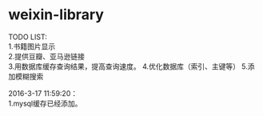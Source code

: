 # weixin-library
TODO LIST:  
  1.书籍图片显示  
  2.提供豆瓣、亚马逊链接  
  3.用数据库缓存查询结果，提高查询速度。
  4.优化数据库（索引、主键等）
  5.添加模糊搜索

2016-3-17 11:59:20：  
1.mysql缓存已经添加。
